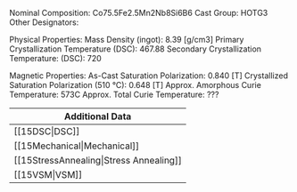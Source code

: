 Nominal Composition: Co75.5Fe­­­2.5Mn2Nb8­Si6B6
Cast Group: HOTG3
Other Designators: 

Physical Properties:
Mass Density (ingot): 8.39 [g/cm3]
Primary Crystallization Temperature (DSC): 467.88
Secondary Crystallization Temperature: (DSC): 720
 
Magnetic Properties:
As-Cast Saturation Polarization: 0.840 [T] 
Crystallized Saturation Polarization (510 °C): 0.648 [T]
Approx. Amorphous Curie Temperature: 573C
Approx. Total Curie Temperature: ???
 
| Additional Data                                    |
| -------------------------------------------------- |
| [[15DSC\|DSC]]                            |
| [[15Mechanical\|Mechanical]]              |
| [[15StressAnnealing\|Stress Annealing]]   |
| [[15VSM\|VSM]]                            |
